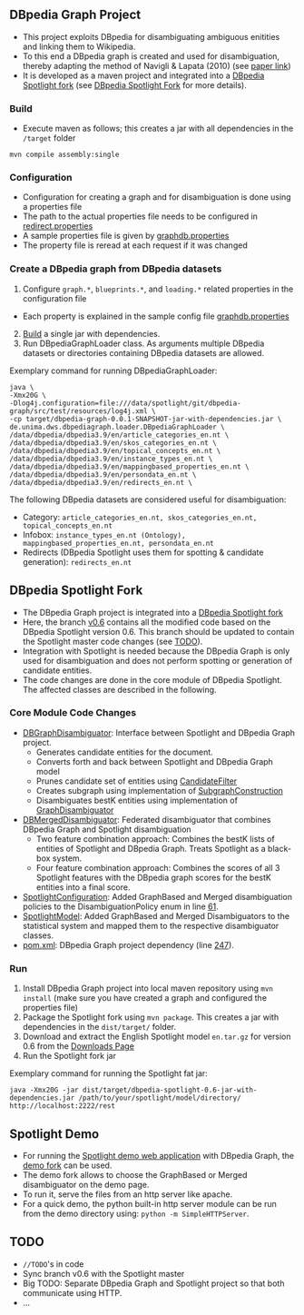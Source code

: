 ## DBpedia Graph Project
- This project exploits DBpedia for disambiguating ambiguous enitities and linking them to Wikipedia.
- To this end a DBpedia graph is created and used for disambiguation, thereby adapting the method of Navigli & Lapata (2010) (see [paper link](http://ieeexplore.ieee.org/xpls/abs_all.jsp?arnumber=4782967))
- It is developed as a maven project and integrated into a [DBpedia Spotlight fork](https://github.com/bernhardschaefer/dbpedia-spotlight) (see [DBpedia Spotlight Fork](#dbpedia-spotlight-fork) for more details).

### Build
- Execute maven as follows; this creates a jar with all dependencies in the ```/target``` folder

```
mvn compile assembly:single
```

### Configuration
- Configuration for creating a graph and for disambiguation is done using a properties file
- The path to the actual properties file needs to be configured in [redirect.properties](https://github.com/bernhardschaefer/dbpedia-graph/blob/master/src/main/resources/redirect.properties)
- A sample properties file is given by [graphdb.properties](https://github.com/bernhardschaefer/dbpedia-graph/blob/master/src/main/resources/graphdb.properties)
- The property file is reread at each request if it was changed

### Create a DBpedia graph from DBpedia datasets
1. Configure ```graph.*```, ```blueprints.*```, and ```loading.*``` related properties in the configuration file
  - Each property is explained in the sample config file [graphdb.properties](https://github.com/bernhardschaefer/dbpedia-graph/blob/master/src/main/resources/graphdb.properties)
2. [Build](#build) a single jar with dependencies. 
3. Run DBpediaGraphLoader class. As arguments multiple DBpedia datasets or directories containing DBpedia datasets are allowed.

Exemplary command for running DBpediaGraphLoader:

```
java \
-Xmx20G \
-Dlog4j.configuration=file:///data/spotlight/git/dbpedia-graph/src/test/resources/log4j.xml \
-cp target/dbpedia-graph-0.0.1-SNAPSHOT-jar-with-dependencies.jar \
de.unima.dws.dbpediagraph.loader.DBpediaGraphLoader \
/data/dbpedia/dbpedia3.9/en/article_categories_en.nt \
/data/dbpedia/dbpedia3.9/en/skos_categories_en.nt \
/data/dbpedia/dbpedia3.9/en/topical_concepts_en.nt \
/data/dbpedia/dbpedia3.9/en/instance_types_en.nt \
/data/dbpedia/dbpedia3.9/en/mappingbased_properties_en.nt \
/data/dbpedia/dbpedia3.9/en/persondata_en.nt \
/data/dbpedia/dbpedia3.9/en/redirects_en.nt \
```

The following DBpedia datasets are considered useful for disambiguation:

- Category: ```article_categories_en.nt, skos_categories_en.nt, topical_concepts_en.nt```
- Infobox: ```instance_types_en.nt (Ontology), mappingbased_properties_en.nt, persondata_en.nt```
- Redirects (DBpedia Spotlight uses them for spotting & candidate generation): ```redirects_en.nt```

## DBpedia Spotlight Fork
- The DBpedia Graph project is integrated into a [DBpedia Spotlight fork](https://github.com/bernhardschaefer/dbpedia-spotlight)
- Here, the branch [v0.6](https://github.com/bernhardschaefer/dbpedia-spotlight/tree/v0.6) contains all the modified code based on the DBpedia Spotlight version 0.6. This branch should be updated to contain the Spotlight master code changes (see [TODO](#todo)).
- Integration with Spotlight is needed because the DBpedia Graph is only used for disambiguation and does not perform spotting or generation of candidate entities.
- The code changes are done in the core module of DBpedia Spotlight. The affected classes are described in the following.

### Core Module Code Changes
- [DBGraphDisambiguator](https://github.com/bernhardschaefer/dbpedia-spotlight/blob/v0.6/core/src/main/scala/org/dbpedia/spotlight/graphdb/DBGraphDisambiguator.scala): Interface between Spotlight and DBpedia Graph project.
  - Generates candidate entities for the document.
  - Converts forth and back between Spotlight and DBpedia Graph model
  - Prunes candidate set of entities using [CandidateFilter](https://github.com/bernhardschaefer/dbpedia-graph/blob/master/src/main/java/de/unima/dws/dbpediagraph/subgraph/CandidateFilter.java)
  - Creates subgraph using implementation of [SubgraphConstruction](https://github.com/bernhardschaefer/dbpedia-graph/blob/master/src/main/java/de/unima/dws/dbpediagraph/subgraph/SubgraphConstruction.java)
  - Disambiguates bestK entities using implementation of [GraphDisambiguator](https://github.com/bernhardschaefer/dbpedia-graph/blob/master/src/main/java/de/unima/dws/dbpediagraph/disambiguate/GraphDisambiguator.java)
- [DBMergedDisambiguator](https://github.com/bernhardschaefer/dbpedia-spotlight/blob/v0.6/core/src/main/scala/org/dbpedia/spotlight/graphdb/DBMergedDisambiguator.scala): Federated disambiguator that combines DBpedia Graph and Spotlight disambiguation
  - Two feature combination approach: Combines the bestK lists of entities of Spotlight and DBpedia Graph. Treats Spotlight as a black-box system.
  - Four feature combination approach: Combines the scores of all 3 Spotlight features with the DBpedia graph scores for the bestK entities into a final score.
- [SpotlightConfiguration](https://github.com/bernhardschaefer/dbpedia-spotlight/blob/v0.6/core/src/main/java/org/dbpedia/spotlight/model/SpotlightConfiguration.java): Added GraphBased and Merged disambiguation policies to the DisambiguationPolicy enum in line [61](https://github.com/bernhardschaefer/dbpedia-spotlight/blob/v0.6/core/src/main/java/org/dbpedia/spotlight/model/SpotlightConfiguration.java#L61).
- [SpotlightModel](https://github.com/bernhardschaefer/dbpedia-spotlight/blob/v0.6/core/src/main/scala/org/dbpedia/spotlight/db/SpotlightModel.scala): Added GraphBased and Merged Disambiguators to the statistical system and mapped them to the respective disambiguator classes.
- [pom.xml](https://github.com/bernhardschaefer/dbpedia-spotlight/blob/master/core/pom.xml): DBpedia Graph project dependency (line [247](https://github.com/bernhardschaefer/dbpedia-spotlight/blob/master/core/pom.xml#L247)).

### Run
1. Install DBpedia Graph project into local maven repository using ```mvn install``` (make sure you have created a graph and configured the properties file)
2. Package the Spotlight fork using ```mvn package```. This creates a jar with dependencies in the ```dist/target/``` folder.
3. Download and extract the English Spotlight model ```en.tar.gz``` for version 0.6 from the [Downloads Page](http://spotlight.sztaki.hu/downloads/raw)
4. Run the Spotlight fork jar

Exemplary command for running the Spotlight fat jar:

```
java -Xmx20G -jar dist/target/dbpedia-spotlight-0.6-jar-with-dependencies.jar /path/to/your/spotlight/model/directory/ http://localhost:2222/rest
```

## Spotlight Demo
- For running the [Spotlight demo web application](http://dbpedia-spotlight.github.io/demo/) with DBpedia Graph, the [demo fork](https://github.com/bernhardschaefer/demo) can be used.
- The demo fork allows to choose the GraphBased or Merged disambiguator on the demo page.
- To run it, serve the files from an http server like apache.
- For a quick demo, the python built-in http server module can be run from the demo directory using: ```python -m SimpleHTTPServer```.

## TODO
- ```//TODO```'s in code
- Sync branch v0.6 with the Spotlight master
- Big TODO: Separate DBpedia Graph and Spotlight project so that both communicate using HTTP.
- ...
